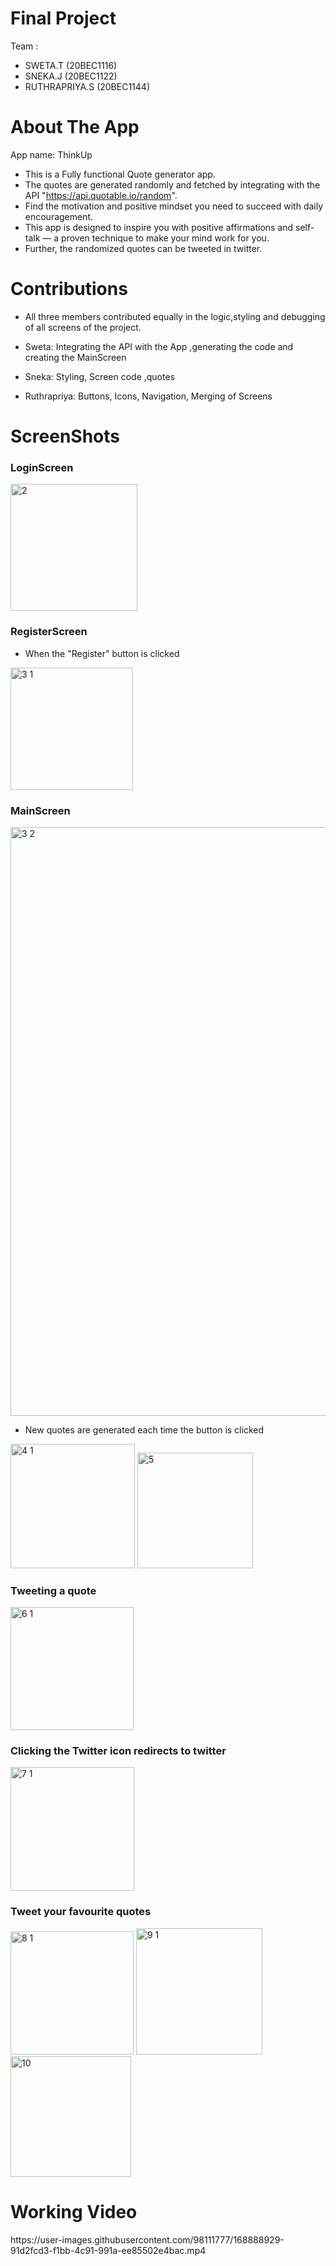 # Final Project

Team :
- SWETA.T (20BEC1116)
- SNEKA.J (20BEC1122)
- RUTHRAPRIYA.S (20BEC1144)

<h1>About The App</h1>

App name: ThinkUp

- This is a Fully functional Quote generator app. 
- The quotes are generated randomly and fetched by integrating with the API "https://api.quotable.io/random".
- Find the motivation and positive mindset you need to succeed with daily encouragement. 
- This app is designed to inspire you with positive affirmations and self-talk — a proven technique to make your mind work for you.
- Further, the randomized quotes can be tweeted in twitter.

<h1> Contributions </h1>
  
- All three members contributed equally in the logic,styling and debugging of all screens of the project.

- Sweta: Integrating the API with the App ,generating the code and creating the MainScreen 
- Sneka: Styling, Screen code ,quotes
- Ruthrapriya: Buttons, Icons, Navigation, Merging of Screens
  
<h1> ScreenShots </h1>

<h3> LoginScreen </h3>
 <img width="203" alt="2" src="https://user-images.githubusercontent.com/98111777/168878055-5c605dc8-018a-42e8-8b84-c74c89534639.PNG">

<h3> RegisterScreen </h3>

- When the "Register" button is clicked 
 
 <img width="196" alt="3 1" src="https://user-images.githubusercontent.com/98111777/168878225-1b1f98b4-7b7b-433b-972e-e1881bee8e07.PNG">

 <h3> MainScreen </h3>
 
 <img width="942" alt="3 2" src="https://user-images.githubusercontent.com/98111777/168878396-822f56b2-a2c7-46c8-af1f-155ab6d0d5e6.PNG">
 
- New quotes are generated each time the button is clicked 

 <img width="199" alt="4 1" src="https://user-images.githubusercontent.com/98111777/168878765-ff5f5c84-b670-4a40-93d4-328343ecc4c1.PNG">
 <img width="185" alt="5" src="https://user-images.githubusercontent.com/98111777/168878826-da5d13f8-16d4-4b7b-9e28-6f5a3409b39d.PNG">

<h3> Tweeting a quote </h3>

<img width="197" alt="6 1" src="https://user-images.githubusercontent.com/98111777/168878970-f16a857a-ec78-44ff-963b-c7c897e9c81b.PNG">

<h3> Clicking the Twitter icon redirects to twitter </h3>
<img width="198" alt="7 1" src="https://user-images.githubusercontent.com/98111777/168879374-d3508228-5dd2-44f0-a4de-f9a0549e213e.PNG">

<h3> Tweet your favourite quotes </h3>
<img width="197" alt="8 1" src="https://user-images.githubusercontent.com/98111777/168879620-63eed523-3988-4a8f-aca8-f37cadef5db3.PNG">
<img width="202" alt="9 1" src="https://user-images.githubusercontent.com/98111777/168879730-42ddda60-9ebc-4a11-88eb-d2372a6029f2.PNG">
<img width="193" alt="10" src="https://user-images.githubusercontent.com/98111777/168887798-521e57a8-fdd8-4bdc-a3ce-38ed88f25aa8.PNG">

<h1> Working Video </h1>
https://user-images.githubusercontent.com/98111777/168888929-91d2fcd3-f1bb-4c91-991a-ee85502e4bac.mp4


